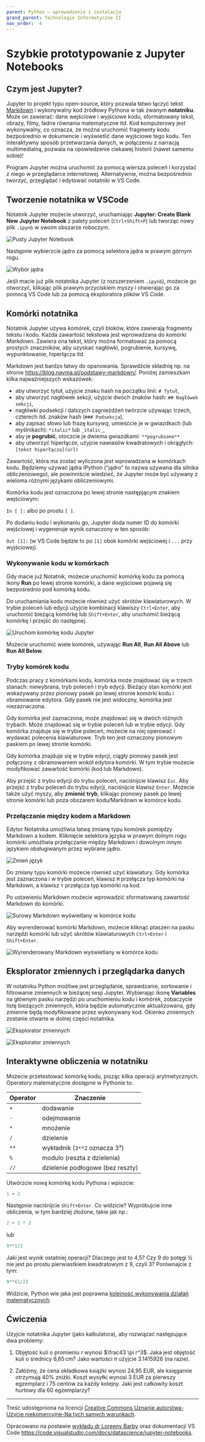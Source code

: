```yaml
---
parent: Python — wprowadzenie i instalacja
grand_parent: Technologie Informatyczne II
nav_order:  4
---
```


# Szybkie prototypowanie z Jupyter Notebooks

## Czym jest Jupyter?

Jupyter to projekt typu open-source, który pozwala łatwo łączyć tekst [Markdown](https://pl.wikipedia.org/wiki/Markdown) i wykonywalny kod źródłowy Pythona w tak zwanym **notatniku**. Może on zawierać: dane wejściowe i wyjściowe kodu, sformatowany tekst, obrazy, filmy, ładne równania matematyczne itd. Kod komputerowy jest wykonywalny, co oznacza, że można uruchomić fragmenty kodu bezpośrednio w dokumencie i wyświetlić dane wyjściowe tego kodu. Ten interaktywny sposób przetwarzania danych, w połączeniu z narracją multimedialną, pozwala na opowiedzenie ciekawej historii (nawet samemu sobie)!

Program Jupyter można uruchomić za pomocą wiersza poleceń i korzystać z niego w przeglądarce internetowej. Alternatywnie, można bezpośrednio tworzyć, przeglądać i edytować notatniki w VS Code.

## Tworzenie notatnika w VSCode

Notatnik Jupyter możecie utworzyć, uruchamiając **Jupyter: Create Blank New Jupyter Notebook** z palety poleceń (`Ctrl+Shift+P`) lub tworząc nowy plik `.ipynb` w swoim obszarze roboczym.

![Pusty Jupyter Notebook](jupyter-code-cells-01.png)

Następnie wybierzcie jądro za pomocą selektora jądra w prawym górnym rogu.

![Wybór jądra](jupyter-kernel-picker.png)

Jeśli macie już plik notatnika Jupyter (z rozszerzeniem `.ipynb`), możecie go otworzyć, klikając plik prawym przyciskiem myszy i otwierając go za pomocą VS Code lub za pomocą eksploratora plików VS Code.

## Komórki notatnika

Notatnik Jupyter używa *komórek*, czyli bloków, które zawierają fragmenty tekstu i kodu. Każda zawartość tekstowa jest wprowadzana do komórki *Markdown*. Zawiera ona tekst, który można formatować za pomocą prostych znaczników, aby uzyskać nagłówki, pogrubienie, kursywę, wypunktowanie, hiperłącza itd.

Markdown jest bardzo łatwy do opanowania. Sprawdźcie składnię np. na stronie <https://blog.nayma.pl/podstawy-markdown/>. Poniżej zamieszkam kilka najważniejszych wskazówek:

* aby utworzyć tytuł, użyjcie znaku hash na początku linii: `# Tytuł`,
* aby utworzyć nagłówek sekcji, użyjcie dwóch znaków hash: `## Nagłówek sekcji`,
* nagłówki podsekcji i dalszych zagnieżdżeń twórzcie używając trzech, czterech itd. znaków hash (`### Podsekcja`),
* aby zapisać słowo lub frazę *kursywą*, umieśćcie je w gwiazdkach (lub myślnikach): `*italic*` lub `_italic_`,
* aby je **pogrubić**, otoczcie je dwiema gwiazdkami: `**pogrubione**`
* aby utworzyć hiperłącze, użyjcie nawiasów kwadratowych i okrągłych: `[tekst hiperłącza](url)`

Zawartość, która ma zostać wyliczona jest wprowadzana w komórkach kodu. Będziemy używać jądra IPython ("jądro" to nazwa używana dla silnika obliczeniowego), ale powinniście wiedzieć, że Jupyter może być używany z wieloma różnymi językami obliczeniowymi.

Komórka kodu jest oznaczona po lewej stronie następjącym znakiem wejściowym:

`In [ ]:` albo po prostu `[ ]`.

Po dodaniu kodu i wykonaniu go, Jupyter doda numer ID do komórki wejściowej i wygeneruje wynik oznaczony w ten sposób:

`Out [1]:` (w VS Code będzie to po `[1]` obok komórki wejściowej i `...` przy wyjściowej).

### Wykonywanie kodu w komórkach

Gdy macie już Notatnik, możecie uruchomić komórkę kodu za pomocą ikony **Run** po lewej stronie komórki, a dane wyjściowe pojawią się bezpośrednio pod komórką kodu.

Do uruchamiania kodu możecie również użyć skrótów klawiaturowych. W trybie poleceń lub edycji użyjcie kombinacji klawiszy `Ctrl+Enter`, aby uruchomić bieżącą komórkę lub `Shift+Enter`, aby uruchomić bieżącą komórkę i przejść do następnej.

![Uruchom komórkę kodu Jupyter](jupyter-code-cells-03.png)

Możecie uruchomić wiele komórek, używając **Run All**, **Run All Above** lub **Run All Below**.

### Tryby komórek kodu

Podczas pracy z komórkami kodu, komórka może znajdować się w trzech stanach: niewybrana, tryb poleceń i tryb edycji. Bieżący stan komórki jest wskazywany przez pionowy pasek po lewej stronie komórki kodu i obramowanie edytora. Gdy pasek nie jest widoczny, komórka jest niezaznaczona.

Gdy komórka jest zaznaczona, może znajdować się w dwóch różnych trybach. Może znajdować się w trybie poleceń lub w trybie edycji. Gdy komórka znajduje się w trybie poleceń, możecie na niej operować i wydawać polecenia klawiaturowe. Tryb ten jest oznaczony pionowym paskiem po lewej stronie komórki.

Gdy komórka znajduje się w trybie edycji, ciągły pionowy pasek jest połączony z obramowaniem wokół edytora komórki. W tym trybie możecie modyfikować zawartość komórki (kod lub Markdown).

Aby przejść z trybu edycji do trybu poleceń, naciśnijcie klawisz `Esc`. Aby przejść z trybu poleceń do trybu edycji, naciśnijcie klawisz `Enter`. Możecie także użyć myszy, aby **zmienić tryb**, klikając pionowy pasek po lewej stronie komórki lub poza obszarem kodu/Markdown w komórce kodu.

### Przełączanie między kodem a Markdown

Edytor Notatnika umożliwia łatwą zmianę typu komórek pomiędzy Markdown a kodem. Kliknięcie selektora języka w prawym dolnym rogu komórki umożliwia przełączanie między Markdown i dowolnym innym językiem obsługiwanym przez wybrane jądro.

![Zmień język](jupyter-language-picker-01.png)

Do zmiany typu komórki możecie również użyć klawiatury. Gdy komórka jest zaznaczona i w trybie poleceń, klawisz `M` przełącza typ komórki na Markdown, a klawisz `Y` przełącza typ komórki na kod.

Po ustawieniu Markdown możecie wprowadzić sformatowaną zawartość Markdown do komórki.

![Surowy Markdown wyświetlany w komórce kodu](jupyter-markdown-not-rendered.png)

Aby wyrenderować komórki Markdown, możecie kliknąć ptaszen na pasku narzędzi komórki lub użyć skrótów klawiaturowych `Ctrl+Enter` i `Shift+Enter`.

![Wyrenderowany Markdown wyświetlany w komórce kodu](jupyter-markdown-rendered.png)

## Eksplorator zmiennych i przeglądarka danych

W notatniku Python możliwe jest przeglądanie, sprawdzanie, sortowanie i filtrowanie zmiennych w bieżącej sesji Jupyter. Wybierając ikonę **Variables** na głównym pasku narzędzi po uruchomieniu kodu i komórek, zobaczycie listę bieżących zmiennych, która będzie automatycznie aktualizowana, gdy zmienne będą modyfikowane przez wykonywany kod. Okienko zmiennych zostanie otwarte w dolnej części notatnika.

![Eksplorator zmiennych](jupyter-variable-explorer-01.png)

![Eksplorator zmiennych](jupyter-variable-explorer-02.png)


## Interaktywne obliczenia w notatniku

Możecie przetestować komórkę kodu, pisząc kilka operacji arytmetycznych. Operatory matematyczne dostępne w Pythonie to:

| Operator | Znaczenie                        |
| -------- | -------------------------------- |
| `+`      | dodawanie                        |
| `-`      | odejmowanie                      |
| `*`      | mnożenie                         |
| `/`      | dzielenie                        |
| `**`     | wykładnik (`3**2` oznacza 3²)    |
| `%`      | modulo (reszta z dzielenia)      |
| `//`     | dzielenie podłogowe (bez reszty) |

Utwórzcie nową komórkę kodu Pythona i wpiszcie:

```python
1 + 2
```

Następnie naciśnijcie `Shift+Enter`. Co widzicie? Wypróbujcie inne obliczenia, w tym bardziej złożone, takie jak np.:

```python
2 + 2 * 2
```

lub

```python
9**1/2
```

Jaki jest wynik ostatniej operacji? Dlaczego jest to 4,5? Czy 9 do potęgi ½ nie jest po prostu pierwiastkiem kwadratowym z 9, czyli 3? Porównajcie z tym:

```python
9**(1/2)
```

Widzicie, Python wie jaka jest poprawna [kolejność wykonywania działań matematycznych](https://pl.wikipedia.org/wiki/Kolejno%C5%9B%C4%87_wykonywania_dzia%C5%82a%C5%84).


## Ćwiczenia

Użyjcie notatnika Jupyter (jako kalkulatora), aby rozwiązać następujące dwa problemy:

1. Objętość kuli o promieniu *r* wynosi $\frac43 \pi r^3$. Jaka jest objętość kuli o średnicy 6,65 cm?
   Jako wartości $\pi$ użyjcie 3.1415926 (na razie).

2. Załóżmy, że cena okładkowa książki wynosi 24,95 EUR, ale księgarnie otrzymują 40% zniżki.
   Koszt wysyłki wynosi 3 EUR za pierwszy egzemplarz i 75 centów za każdy kolejny.
   Jaki jest całkowity koszt hurtowy dla 60 egzemplarzy?


---

Treść udostępniona na licencji [Creative Commons Uznanie autorstwa-Użycie niekomercyjne-Na tych samych warunkach](https://creativecommons.org/licenses/by-nc-sa/4.0/deed.pl).

Opracowano na postawie [wykładu dr Loreeny Barby](https://github.com/engineersCode/EngComp1_offtheground) oraz dokumentacji VS Code <https://code.visualstudio.com/docs/datascience/jupyter-notebooks>.
